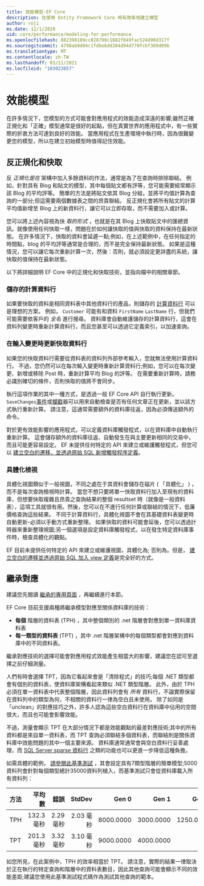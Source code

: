 ```yaml
---
title: 效能模型-EF Core
description: 在使用 Entity Framework Core 時有效率地建立模型
author: roji
ms.date: 12/1/2020
uid: core/performance/modeling-for-performance
ms.openlocfilehash: 882398189cc828798c1682f849fac524d90d317f
ms.sourcegitcommit: 4798ab8d04c1fdbe6dd204d94d770fcbf309d09b
ms.translationtype: MT
ms.contentlocale: zh-TW
ms.lasthandoff: 03/11/2021
ms.locfileid: "103023857"
---
```

# <a name="modeling-for-performance"></a>效能模型

在許多情況下，您模型的方式可能會對應用程式的效能造成深遠的影響;雖然正確正規化和「正確」模型通常是很好的起點，但在真實世界的應用程式中，有一些實際的折衷方法可達到良好的效能。 當應用程式在生產環境中執行時，因為很難變更您的模型，所以在建立初始模型時值得記住效能。

## <a name="denormalization-and-caching"></a>反正規化和快取

反 *正規化是在* 架構中加入多餘資料的作法，通常是為了在查詢時排除聯結。 例如，針對具有 Blog 和貼文的模型，其中每個貼文都有評等，您可能需要經常顯示該 Blog 的平均評等。 簡單的方法是將貼文依其 Blog 分組，並將平均值計算為查詢的一部分;但這需要兩個數據表之間的昂貴聯結。 反正規化會將所有貼文的計算平均值新增至 Blog 上的新資料行，讓它可以立即存取，而不需要加入或計算。

您可以將上述內容視為快 *取的形式* ，也就是在其 Blog 上快取貼文中的匯總資訊。就像使用任何快取一樣，問題在於如何讓快取的值與快取的資料保持在最新狀態。 在許多情況下，快取的資料會延遲一點;例如，在上述範例中，在任何指定的時間點，blog 的平均評等通常是合理的，而不是完全保持最新狀態。 如果是這種情況，您可以讓它每次重新計算一次，然後：否則，就必須設定更詳盡的系統，讓快取的值保持在最新狀態。

以下將詳細說明 EF Core 中的正規化和快取技術，並指向檔中的相關章節。

### <a name="stored-computed-columns"></a>儲存的計算資料行

如果要快取的資料是相同資料表中其他資料行的產品，則儲存的 [計算資料行](xref:core/modeling/generated-properties#computed-columns) 可以是理想的方案。 例如， `Customer` 可能有和資料 `FirstName` `LastName` 行，但我們可能需要依客戶的 *全名* 進行搜尋。 資料庫會自動維護儲存的計算資料行，這會在資料列變更時重新計算資料行，而且您甚至可以透過它定義索引，以加速查詢。

### <a name="update-cache-columns-when-inputs-change"></a>在輸入變更時更新快取資料行

如果您的快取資料行需要從資料表的資料列外部參考輸入，您就無法使用計算資料行。 不過，您仍然可以在每次輸入變更時重新計算資料行;例如，您可以在每次變更、新增或移除 Post 時，重新計算平均 Blog 的評等。 在需要重新計算時，請務必識別確切的條件，否則快取的值將不會同步。

執行這項作業的其中一種方式，是透過一般 EF Core API 自行執行更新。 `SaveChanges`[事件](xref:core/logging-events-diagnostics/events)或[攔截](xref:core/logging-events-diagnostics/interceptors#savechanges-interception)器可以用來自動檢查是否有任何文章正在更新，並以該方式執行重新計算。 請注意，這通常需要額外的資料庫往返，因為必須傳送額外的命令。

對於更有效能影響的應用程式，可以定義資料庫觸發程式，以在資料庫中自動執行重新計算。 這會儲存額外的資料庫往返、自動發生在與主要更新相同的交易中，而且可能更容易設定。 EF 未提供任何特定的 API 來建立或維護觸發程式，但您可以 [建立空白的遷移，並透過原始 SQL 新增觸發程序定義](xref:core/managing-schemas/migrations/managing#arbitrary-changes-via-raw-sql)。

### <a name="materialized-views"></a>具體化檢視

具體化視圖類似于一般視圖，不同之處在于其資料會儲存在磁片 ( 「具體化」 ) ，而不是每次查詢檢視時計算。 當您不想只要將單一快取資料行加入至現有的資料庫，但想要快取複雜且昂貴之查詢結果的整個 resultset 時（就像是一般資料表），這項工具就很有用。然後，您可以在不進行任何計算或聯結的情況下，低廉價格查詢這些結果。 不同于計算資料行，具體化視圖不會在其基礎資料表變更時自動更新-必須以手動方式重新整理。 如果快取的資料可能會延後，您可以透過計時器來重新整理視圖;另一個選項是設定資料庫觸發程式，以在發生特定資料庫事件時，檢查具體化的觀點。

EF 目前未提供任何特定的 API 來建立或維護視圖，具體化為; 否則為。但是， [建立空白的遷移並透過原始 SQL 加入 view 定義](xref:core/managing-schemas/migrations/managing#arbitrary-changes-via-raw-sql)是完全好的方式。

## <a name="inheritance-mapping"></a>繼承對應

建議您先閱讀 [繼承的專用頁面](xref:core/modeling/inheritance) ，再繼續進行本節。

EF Core 目前支援兩種將繼承模型對應至關係資料庫的技術：

* **每個** 階層的資料表 (TPH) ，其中整個類別的 .net 階層會對應到單一資料庫資料表
* **每一類型的資料表** (TPT) ，其中 .net 階層架構中的每個類型都會對應到資料庫中的不同資料表。

繼承對應技術的選擇可能會對應用程式效能產生相當大的影響，建議您在認可至選擇之前仔細測量。

人們有時會選擇 TPT，因為它看起來會是「清除程式」的技巧;每個 .NET 類型都會有個別的資料表，使資料庫架構看起來類似 .NET 類型階層。 此外，由於 TPH 必須在單一資料表中代表整個階層，因此資料列會有 *所有* 資料行，不論實際保留在資料列中的類型為何，不相關的資料行一律為空白且未使用。 除了如同是「unclean」的對應技巧之外，許多人認為這些空白資料行在資料庫中佔用的空間很大，而且也可能會影響效能。

不過，測量會顯示 TPT 在大部分情況下都是效能觀點的最差對應技術;其中的所有資料都是來自單一資料表，而 TPT 查詢必須聯結多個資料表，而聯結則是關係資料庫中效能問題的其中一個主要來源。 資料庫通常通常會與空白資料行妥善處理，而 [SQL Server sparse 資料行](/sql/relational-databases/tables/use-sparse-columns) 之類的功能也可以更進一步降低這種負擔。

如需具體的範例， [請參閱此基準測試](https://github.com/dotnet/EntityFramework.Docs/tree/main/samples/core/Benchmarks/Inheritance.cs) ，其會設定具有7類型階層的簡單模型;5000資料列會針對每個類型總計35000資料列植入，而基準測試只會從資料庫載入所有資料列：

| 方法 |     平均數 |   錯誤 |  StdDev |     Gen 0 |     Gen 1 |     Gen 2 | 已配置 |
|------- |---------:|--------:|--------:|----------:|----------:|----------:|----------:|
|    TPH | 132.3 毫秒 | 2.29 毫秒 | 2.03 毫秒 | 8000.0000 | 3000.0000 | 1250.0000 |  44.49 MB |
|    TPT | 201.3 毫秒 | 3.32 毫秒 | 3.10 毫秒 | 9000.0000 | 4000.0000 |         - |  61.84 MB |

如您所見，在此案例中，TPH 的效率相當於 TPT。 請注意，實際的結果一律取決於正在執行的特定查詢和階層中的資料表數目，因此其他查詢可能會顯示不同的效能差距;建議您使用此基準測試程式碼作為測試其他查詢的範本。
